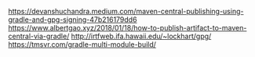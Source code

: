 https://devanshuchandra.medium.com/maven-central-publishing-using-gradle-and-gpg-signing-47b216179dd6
https://www.albertgao.xyz/2018/01/18/how-to-publish-artifact-to-maven-central-via-gradle/
http://irtfweb.ifa.hawaii.edu/~lockhart/gpg/
https://tmsvr.com/gradle-multi-module-build/